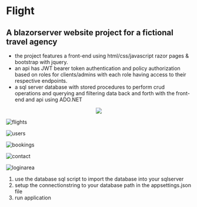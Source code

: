 # Flight
## A blazorserver website project for a fictional travel agency
* the project features a front-end using html/css/javascript razor pages & bootstrap with jquery.
* an api has JWT bearer token authentication and policy authorization based on roles for clients/admins with each role having access to their respective endpoints.
* a sql server database with stored procedures to perform crud operations and querying and filtering data back and forth with the front-end and api using ADO.NET



<p align="center">
<img src="https://user-images.githubusercontent.com/25421570/235348519-4c26fed7-c41d-43b9-8875-b870dbdb219b.png">
</p>

![flights](https://user-images.githubusercontent.com/25421570/235348532-82af4de4-1c74-4955-9d3e-db83d1887b1d.png)

![users](https://user-images.githubusercontent.com/25421570/235348536-644f3b02-b6b4-4d6a-bd14-1454dadb4628.png)

![bookings](https://user-images.githubusercontent.com/25421570/235348544-3b81b601-3f40-416e-8405-db6df7a50eea.png)

![contact](https://user-images.githubusercontent.com/25421570/235348549-f476c282-15d7-4974-9d59-4e8df3704b5f.png)

![loginarea](https://user-images.githubusercontent.com/25421570/235348555-3d58b6e9-0194-45d8-8b88-08b7bc82003f.png)


1. use the database sql script to import the database into your sqlserver
2. setup the connectionstring to your database path in the appsettings.json file
3. run application
